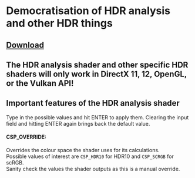 # Democratisation of HDR analysis and other HDR things

## [Download](https://github.com/EndlesslyFlowering/ReShade_HDR_shaders/releases/latest)

## The HDR analysis shader and other specific HDR shaders will only work in DirectX 11, 12, OpenGL, or the Vulkan API!

## Important features of the HDR analysis shader
Type in the possible values and hit ENTER to apply them. Clearing the input field and hitting ENTER again brings back the default value.

#### CSP_OVERRIDE:
Overrides the colour space the shader uses for its calculations.\
Possible values of interest are `CSP_HDR10` for HDR10 and `CSP_SCRGB` for scRGB.\
Sanity check the values the shader outputs as this is a manual override.
